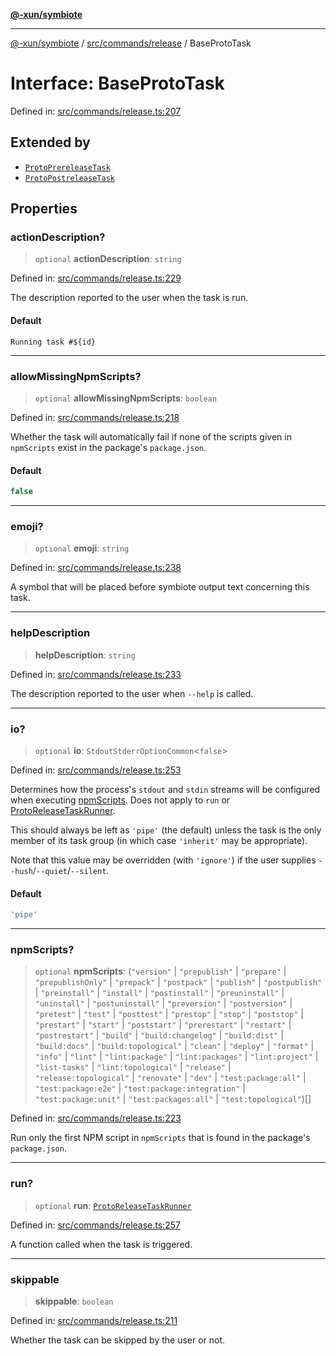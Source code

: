 [**@-xun/symbiote**](../../../../README.md)

***

[@-xun/symbiote](../../../../README.md) / [src/commands/release](../README.md) / BaseProtoTask

# Interface: BaseProtoTask

Defined in: [src/commands/release.ts:207](https://github.com/Xunnamius/symbiote/blob/ec67adb5324eeca6085e3ddc4126fe7798bea916/src/commands/release.ts#L207)

## Extended by

- [`ProtoPrereleaseTask`](ProtoPrereleaseTask.md)
- [`ProtoPostreleaseTask`](ProtoPostreleaseTask.md)

## Properties

### actionDescription?

> `optional` **actionDescription**: `string`

Defined in: [src/commands/release.ts:229](https://github.com/Xunnamius/symbiote/blob/ec67adb5324eeca6085e3ddc4126fe7798bea916/src/commands/release.ts#L229)

The description reported to the user when the task is run.

#### Default

`Running task #${id}`

***

### allowMissingNpmScripts?

> `optional` **allowMissingNpmScripts**: `boolean`

Defined in: [src/commands/release.ts:218](https://github.com/Xunnamius/symbiote/blob/ec67adb5324eeca6085e3ddc4126fe7798bea916/src/commands/release.ts#L218)

Whether the task will automatically fail if none of the scripts given in
`npmScripts` exist in the package's `package.json`.

#### Default

```ts
false
```

***

### emoji?

> `optional` **emoji**: `string`

Defined in: [src/commands/release.ts:238](https://github.com/Xunnamius/symbiote/blob/ec67adb5324eeca6085e3ddc4126fe7798bea916/src/commands/release.ts#L238)

A symbol that will be placed before symbiote output text concerning this
task.

***

### helpDescription

> **helpDescription**: `string`

Defined in: [src/commands/release.ts:233](https://github.com/Xunnamius/symbiote/blob/ec67adb5324eeca6085e3ddc4126fe7798bea916/src/commands/release.ts#L233)

The description reported to the user when `--help` is called.

***

### io?

> `optional` **io**: `StdoutStderrOptionCommon`\<`false`\>

Defined in: [src/commands/release.ts:253](https://github.com/Xunnamius/symbiote/blob/ec67adb5324eeca6085e3ddc4126fe7798bea916/src/commands/release.ts#L253)

Determines how the process's `stdout` and `stdin` streams will be
configured when executing [npmScripts](BaseProtoTask.md#npmscripts). Does not apply to `run` or
[ProtoReleaseTaskRunner](../type-aliases/ProtoReleaseTaskRunner.md).

This should always be left as `'pipe'` (the default) unless the task is the
only member of its task group (in which case `'inherit'` may be
appropriate).

Note that this value may be overridden (with `'ignore'`) if the user
supplies `--hush`/`--quiet`/`--silent`.

#### Default

```ts
'pipe'
```

***

### npmScripts?

> `optional` **npmScripts**: (`"version"` \| `"prepublish"` \| `"prepare"` \| `"prepublishOnly"` \| `"prepack"` \| `"postpack"` \| `"publish"` \| `"postpublish"` \| `"preinstall"` \| `"install"` \| `"postinstall"` \| `"preuninstall"` \| `"uninstall"` \| `"postuninstall"` \| `"preversion"` \| `"postversion"` \| `"pretest"` \| `"test"` \| `"posttest"` \| `"prestop"` \| `"stop"` \| `"poststop"` \| `"prestart"` \| `"start"` \| `"poststart"` \| `"prerestart"` \| `"restart"` \| `"postrestart"` \| `"build"` \| `"build:changelog"` \| `"build:dist"` \| `"build:docs"` \| `"build:topological"` \| `"clean"` \| `"deploy"` \| `"format"` \| `"info"` \| `"lint"` \| `"lint:package"` \| `"lint:packages"` \| `"lint:project"` \| `"list-tasks"` \| `"lint:topological"` \| `"release"` \| `"release:topological"` \| `"renovate"` \| `"dev"` \| `"test:package:all"` \| `"test:package:e2e"` \| `"test:package:integration"` \| `"test:package:unit"` \| `"test:packages:all"` \| `"test:topological"`)[]

Defined in: [src/commands/release.ts:223](https://github.com/Xunnamius/symbiote/blob/ec67adb5324eeca6085e3ddc4126fe7798bea916/src/commands/release.ts#L223)

Run only the first NPM script in `npmScripts` that is found in the
package's `package.json`.

***

### run?

> `optional` **run**: [`ProtoReleaseTaskRunner`](../type-aliases/ProtoReleaseTaskRunner.md)

Defined in: [src/commands/release.ts:257](https://github.com/Xunnamius/symbiote/blob/ec67adb5324eeca6085e3ddc4126fe7798bea916/src/commands/release.ts#L257)

A function called when the task is triggered.

***

### skippable

> **skippable**: `boolean`

Defined in: [src/commands/release.ts:211](https://github.com/Xunnamius/symbiote/blob/ec67adb5324eeca6085e3ddc4126fe7798bea916/src/commands/release.ts#L211)

Whether the task can be skipped by the user or not.
